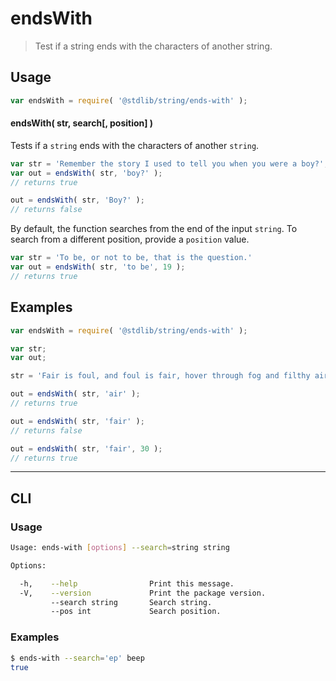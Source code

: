 # endsWith

> Test if a string ends with the characters of another string.


<section class="intro">

</section>

<!-- /.intro -->


<section class="usage">

## Usage

``` javascript
var endsWith = require( '@stdlib/string/ends-with' );
```

#### endsWith( str, search\[, position\] )

Tests if a `string` ends with the characters of another `string`.

``` javascript
var str = 'Remember the story I used to tell you when you were a boy?';
var out = endsWith( str, 'boy?' );
// returns true

out = endsWith( str, 'Boy?' );
// returns false
```

By default, the function searches from the end of the input `string`. To search from a different position, provide a `position` value.

``` javascript
var str = 'To be, or not to be, that is the question.'
var out = endsWith( str, 'to be', 19 );
// returns true
```

</section>

<!-- /.usage -->


<section class="examples">

## Examples

``` javascript
var endsWith = require( '@stdlib/string/ends-with' );

var str;
var out;

str = 'Fair is foul, and foul is fair, hover through fog and filthy air';

out = endsWith( str, 'air' );
// returns true

out = endsWith( str, 'fair' );
// returns false

out = endsWith( str, 'fair', 30 );
// returns true
```

</section>

<!-- /.examples -->


---

<section class="cli">

## CLI


<section class="usage">

### Usage

``` bash
Usage: ends-with [options] --search=string string

Options:

  -h,    --help                Print this message.
  -V,    --version             Print the package version.
         --search string       Search string.
         --pos int             Search position.
```

</section>

<!-- /.usage -->


<section class="examples">

### Examples

``` bash
$ ends-with --search='ep' beep
true
```

</section>

<!-- /.examples -->

</section>

<!-- /.cli -->


<section class="links">

</section>

<!-- /.links -->
